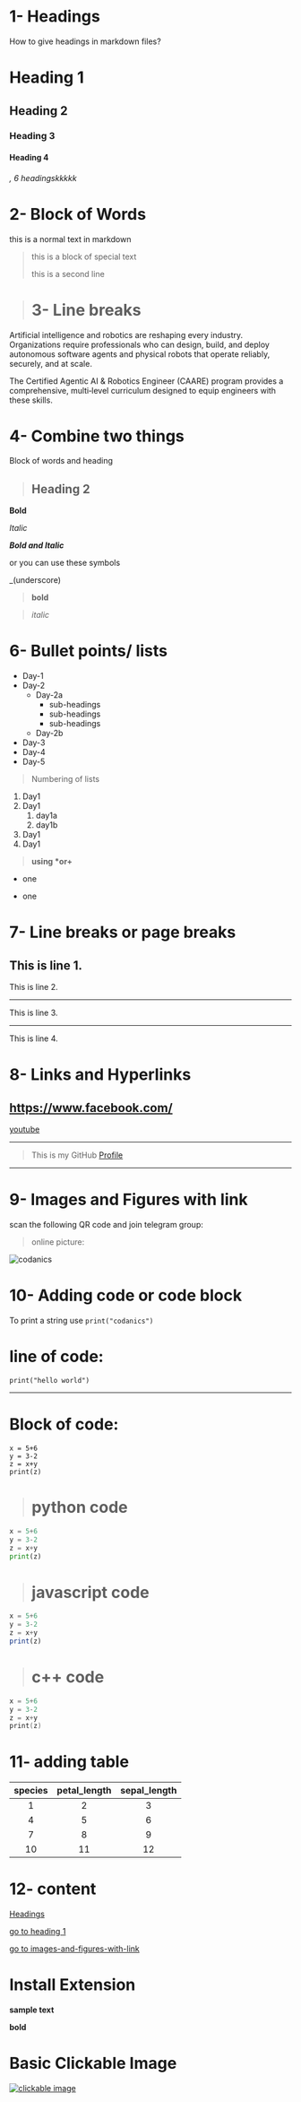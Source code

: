 # 1- Headings

How to give headings in markdown files?

# Heading 1 
## Heading 2
### Heading 3
#### Heading 4
###### , 6 headingskkkkk

# 2- Block of Words 

this is a normal text in markdown

> this is a block of special text
>
> this is a second line

># 3- Line breaks

Artificial intelligence and robotics are reshaping every industry. \
Organizations require professionals who can design, build, and deploy autonomous software agents and physical robots that operate reliably, securely, and at scale. 

The Certified Agentic AI & Robotics Engineer (CAARE) program provides a comprehensive, multi‑level curriculum designed to equip engineers with these skills.


# 4- Combine two things
Block of words and heading

>## Heading 2

**Bold**

*Italic*

***Bold and Italic***

or you can use these symbols

_(underscore)

>__bold__

>_italic_

# 6- Bullet points/ lists

- Day-1
- Day-2
    - Day-2a
        - sub-headings
        - sub-headings
        - sub-headings
    - Day-2b
- Day-3
- Day-4
- Day-5

> Numbering of lists

1. Day1
1. Day1
    1. day1a
    1. day1b
1. Day1
1. Day1

> __using *or+__

* one
+ one

# 7- Line breaks or page breaks

This is line 1.
---

This is line 2.

___

This is line 3.

***

This is line 4.


# 8- Links and Hyperlinks

<https://www.facebook.com/>
---

[youtube](https://www.youtube.com/)

---

[github]:https://github.com/nehaltariq357

>This is my GitHub [Profile][github]

---

# 9- Images and Figures with link

scan the following QR code and join telegram group:

<!-- ![QR](qr.png) -->

>online picture:

![codanics](https://th.bing.com/th/id/OIP.2-ii0gYCUw2MhVgMxFPG1AAAAA?w=159&h=116&c=7&r=0&o=7&dpr=1.3&pid=1.7&rm=3)

# 10- Adding code or code block

To print a string use `print("codanics")`

# line of code:
```
print("hello world")

```
---
# Block of code:

```
x = 5+6
y = 3-2
z = x+y
print(z)
```

># python code
```python
x = 5+6
y = 3-2
z = x+y
print(z)
```
># javascript code

```javascript
x = 5+6
y = 3-2
z = x+y
print(z)
```
># c++ code
```c++
x = 5+6
y = 3-2
z = x+y
print(z)
```

# 11- adding table

| species | petal_length |sepal_length |
|:-------:|:------------:|:-----------:|
| 1       | 2            |3            |
| 4       | 5            |6            |
| 7       | 8            |9            |
| 10      | 11           |12           |

# 12- content

[Headings](#this-is-line-1)  

[go to heading 1](#1--headings)

[go to images-and-figures-with-link](#9--images-and-figures-with-link)

# Install Extension

**sample text**

**bold**


# Basic Clickable Image

[![clickable image](qr.png "visit github")](https://github.com/nehaltariq357)




